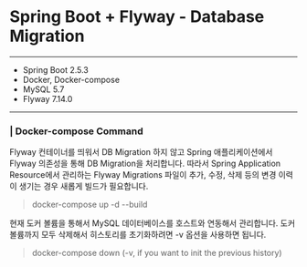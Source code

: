 # Spring Boot + Flyway - Database Migration

---

- Spring Boot 2.5.3
- Docker, Docker-compose
- MySQL 5.7 
- Flyway 7.14.0 

---

### | Docker-compose Command 

Flyway 컨테이너를 띄워서 DB Migration 하지 않고 Spring 애플리케이션에서 Flyway 의존성을 통해 DB Migration을 처리합니다.
따라서 Spring Application Resource에서 관리하는 Flyway Migrations 파일이 추가, 수정, 삭제 등의 변경 이력이 생기는 경우 
새롭게 빌드가 필요합니다. 

> docker-compose up -d --build 

현재 도커 볼륨을 통해서 MySQL 데이터베이스를 호스트와 연동해서 관리합니다. 도커 볼륨까지 모두 삭제해서 히스토리를 초기화하려면 -v 옵션을 사용하면 됩니다. 

> docker-compose down (-v, if you want to init the previous history)

